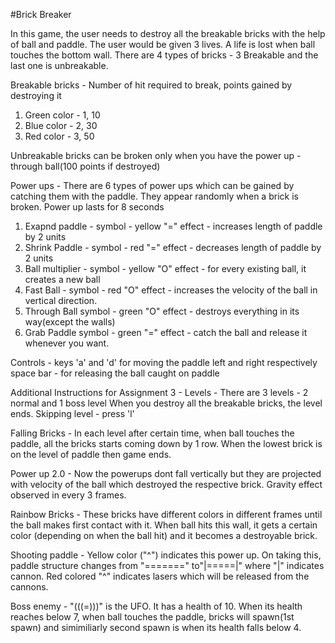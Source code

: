 #Brick Breaker

In this game, the user needs to destroy all the breakable bricks with the help of ball and paddle.
The user would be given 3 lives. A life is lost when ball touches the bottom wall.
There are 4 types of bricks - 3 Breakable and the last one is unbreakable.

Breakable bricks - Number of hit required to break, points gained by destroying it
1. Green color - 1, 10
2. Blue color - 2, 30
3. Red color - 3, 50

Unbreakable bricks can be broken only when you have the power up - through ball(100 points if destroyed)

Power ups - 
There are 6 types of power ups which can be gained by catching them with the paddle. They appear randomly when a brick is broken.
Power up lasts for 8 seconds

1. Exapnd paddle - 
	symbol - yellow "="
	effect - increases length of paddle by 2 units
2. Shrink Paddle - 
	symbol - red "="
	effect - decreases length of paddle by 2 units
3. Ball multiplier - 
	symbol - yellow "O"
	effect - for every existing ball, it creates a new ball
4. Fast Ball -
	symbol - red "O"
	effect - increases the velocity of the ball in vertical direction.
5. Through Ball
	symbol - green "O"
	effect - destroys everything in its way(except the walls)
6. Grab Paddle
	symbol - green "="
	effect - catch the ball and release it whenever you want.
 
Controls - 
keys 'a' and 'd' for moving the paddle left and right respectively
space bar - for releasing the ball caught on paddle

Additional Instructions for Assignment 3 - 
Levels - There are 3 levels - 2 normal and 1 boss level
When you destroy all the breakable bricks, the level ends.
Skipping level - press 'l'

Falling Bricks - In each level after certain time, when ball touches the paddle, all the bricks starts coming down by 1 row.
When the lowest brick is on the level of paddle then game ends.

Power up 2.0 - Now the powerups dont fall vertically but they are projected with velocity of the ball which destroyed the respective brick. Gravity effect observed in every 3 frames.

Rainbow Bricks - These bricks have different colors in different frames until the ball makes first contact with it. When ball hits this wall, it gets a certain color (depending on when the ball hit) and it becomes a destroyable brick.

Shooting paddle - Yellow color ("^") indicates this power up. On taking this, paddle structure changes from 
"=======" to"|=====|" where "|" indicates cannon. Red colored "^" indicates lasers which will be released from the cannons.

Boss enemy - "(((=)))" is the UFO.
It has a health of 10. When its health reaches below 7, when ball touches the paddle, bricks will spawn(1st spawn) and simimiliarly second spawn is when its health falls below 4.